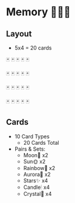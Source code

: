# Memory 🐍🎴👭

## Layout

- 5x4 = 20 cards

🃏 🃏 🃏 🃏 🃏

🃏 🃏 🃏 🃏 🃏

🃏 🃏 🃏 🃏 🃏

🃏 🃏 🃏 🃏 🃏

## Cards

- 10 Card Types
    - 20 Cards Total
- Pairs & Sets:
    - Moon🌙        x2
    - Sun🌞         x2
    - Rainbow🌈     x2
    - Aurora🌌      x2
    - Stars✨        x4
    - Candle🕯      x4
    - Crystal💎     x4
